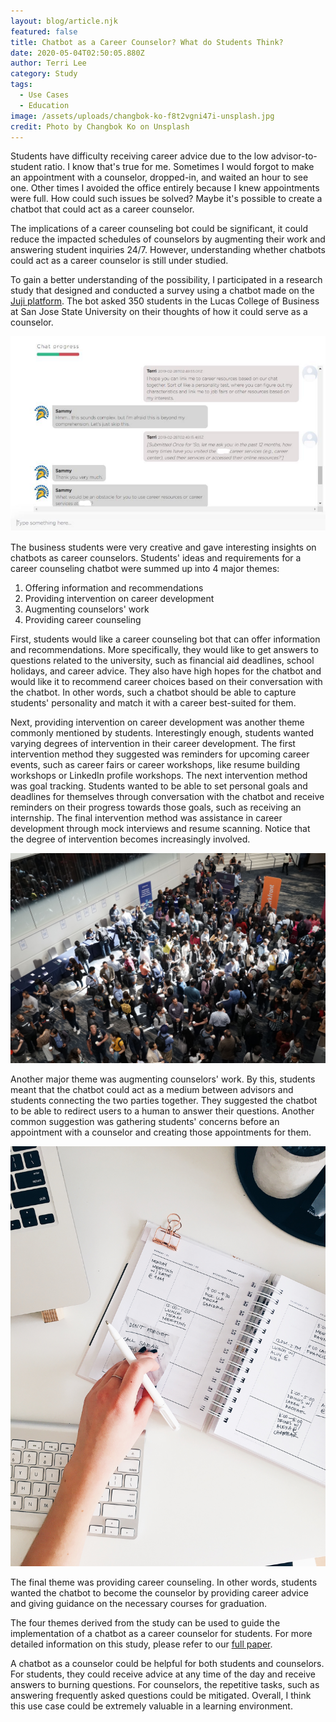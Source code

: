 ```yaml
---
layout: blog/article.njk
featured: false
title: Chatbot as a Career Counselor? What do Students Think?
date: 2020-05-04T02:50:05.880Z
author: Terri Lee
category: Study
tags:
  - Use Cases
  - Education
image: /assets/uploads/changbok-ko-f8t2vgni47i-unsplash.jpg
credit: Photo by Changbok Ko on Unsplash
---
```

Students have difficulty receiving career advice due to the low advisor-to-student ratio. I know that's true for me. Sometimes I would forgot to make an appointment with a counselor, dropped-in, and waited an hour to see one. Other times I avoided the office entirely because I knew appointments were full. How could such issues be solved? Maybe it's possible to create a chatbot that could act as a career counselor. 

The implications of a career counseling bot could be significant, it could reduce the impacted schedules of counselors by augmenting their work and answering student inquiries 24/7. However, understanding whether chatbots could act as a career counselor is still under studied. 

To gain a better understanding of the possibility, I participated in a research study that designed and conducted a survey using a chatbot made on the [Juji platform](https://juji.io/docs/juji-studio/). The bot asked 350 students in the Lucas College of Business at San Jose State University on their thoughts of how it could serve as a counselor.

![](/assets/uploads/screen-shot-2020-05-22-at-10.09.00-am.png "Sample chat of the survey used in the study")

The business students were very creative and gave interesting insights on chatbots as career counselors. Students' ideas and requirements for a career counseling chatbot were summed up into 4 major themes:

1. Offering information and recommendations
2. Providing intervention on career development
3. Augmenting counselors' work
4. Providing career counseling

First, students would like a career counseling bot that can offer information and recommendations. More specifically, they would like to get answers to questions related to the university, such as financial aid deadlines, school holidays, and career advice. They also have high hopes for the chatbot and would like it to recommend career choices based on their conversation with the chatbot. In other words, such a chatbot should be able to capture students' personality and match it with a career best-suited for them.

Next, providing intervention on career development was another theme commonly mentioned by students. Interestingly enough, students wanted varying degrees of intervention in their career development. The first intervention method they suggested was reminders for upcoming career events, such as career fairs or career workshops, like resume building workshops or LinkedIn profile workshops. The next intervention method was goal tracking. Students wanted to be able to set personal goals and deadlines for themselves through conversation with the chatbot and receive reminders on their progress towards those goals, such as receiving an internship. The final intervention method was assistance in career development through mock interviews and resume scanning. Notice that the degree of intervention becomes increasingly involved.

![](/assets/uploads/product-school-novia_x_tfo-unsplash.jpg "Students want reminds of career events, such as career fairs on campus")

Another major theme was augmenting counselors' work. By this, students meant that the chatbot could act as a medium between advisors and students connecting the two parties together. They suggested the chatbot to be able to redirect users to a human to answer their questions. Another common suggestion was gathering students' concerns before an appointment with a counselor and creating those appointments for them.

![](/assets/uploads/stil-flrm0z3meoa-unsplash.jpg "One aspect students suggested in career counseling bots is the ability to schedule appointments")

The final theme was providing career counseling. In other words, students wanted the chatbot to become the counselor by providing career advice and giving guidance on the necessary courses for graduation. 

The four themes derived from the study can be used to guide the implementation of a chatbot as a career counselor for students. For more detailed information on this study, please refer to our [full paper](https://aisel.aisnet.org/cgi/viewcontent.cgi?article=1264&context=amcis2019).

A chatbot as a counselor could be helpful for both students and counselors. For students, they could receive advice at any time of the day and receive answers to burning questions. For counselors, the repetitive tasks, such as answering frequently asked questions could be mitigated. Overall, I think this use case could be extremely valuable in a learning environment.